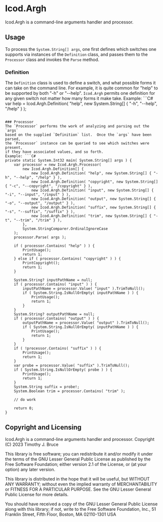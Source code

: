 # Icod.Argh
Icod.Argh is a command-line arguments handler and processor.

## Usage
To process the `System.String[] args`, one first defines which switches
one supports via instances of the `Definition` class, and passes them
to the `Processor` class and invokes the `Parse` method.

### Definition
The `Definition` class is used to define a switch, and what possible 
forms it can take on the command line.  For example, it is quite common
for "help" to be supported by both "-h" or "--help".  `Icod.Argh`
permits one definition for any given switch not matter how many forms
it make take.
Example: ```C#
var help = Icod.Argh.Definition( "help", new System.String[] { "-h", "--help", "/help" } );
```

### Processor
The `Processor` performs the work of analyzing and parsing out the `args`
based on the supplied `Definition` list.  Once the `args` have been parsed,
the `Processor` instance can be queried to see which switches were present,
if they have associated values, and so forth.
Example: ```C#
private static System.Int32 main( System.String[] args ) {
	var processor = new Icod.Argh.Processor(
		new Icod.Argh.Definition[] {
			new Icod.Argh.Definition( "help", new System.String[] { "-h", "--help", "/help" } ),
			new Icod.Argh.Definition( "copyright", new System.String[] { "-c", "--copyright", "/copyright" } ),
			new Icod.Argh.Definition( "input", new System.String[] { "-i", "--input", "/input" } ),
			new Icod.Argh.Definition( "output", new System.String[] { "-o", "--output", "/output" } ),
			new Icod.Argh.Definition( "suffix", new System.String[] { "-s", "--suffix", "/suffix" } ),
			new Icod.Argh.Definition( "trim", new System.String[] { "-t", "--trim", "/trim" } ),
		},
		System.StringComparer.OrdinalIgnoreCase
	);
	processor.Parse( args );

	if ( processor.Contains( "help" ) ) {
		PrintUsage();
		return 1;
	} else if ( processor.Contains( "copyright" ) ) {
		PrintCopyright();
		return 1;
	}

	System.String? inputPathName = null;
	if ( processor.Contains( "input" ) ) {
		inputPathName = processor.Value( "input" ).TrimToNull();
		if ( System.String.IsNullOrEmpty( inputPathName ) ) {
			PrintUsage();
			return 1;
		}
	}
	System.String? outputPathName = null;
	if ( processor.Contains( "output" ) ) {
		outputPathName = processor.Value( "output" ).TrimToNull();
		if ( System.String.IsNullOrEmpty( inputPathName ) ) {
			PrintUsage();
			return 1;
		}
	}
	if ( !processor.Contains( "suffix" ) ) {
		PrintUsage();
		return 1;
	}
	var probe = processor.Value( "suffix" ).TrimToNull();
	if ( System.String.IsNullOrEmpty( probe ) ) {
		PrintUsage();
		return 1;
	}
	System.String suffix = probe!;
	System.Boolean trim = processor.Contains( "trim" );

	// do work

	return 0;
}
```

## Copyright and Licensing
Icod.Argh is a command-line arguments handler and processor.
Copyright (C) 2023 Timothy J. Bruce

This library is free software; you can redistribute it and/or
modify it under the terms of the GNU Lesser General Public
License as published by the Free Software Foundation; either
version 2.1 of the License, or (at your option) any later version.

This library is distributed in the hope that it will be useful,
but WITHOUT ANY WARRANTY; without even the implied warranty of
MERCHANTABILITY or FITNESS FOR A PARTICULAR PURPOSE.  See the GNU
Lesser General Public License for more details.

You should have received a copy of the GNU Lesser General Public
License along with this library; if not, write to the Free Software
Foundation, Inc., 51 Franklin Street, Fifth Floor, Boston, MA  02110-1301
USA
